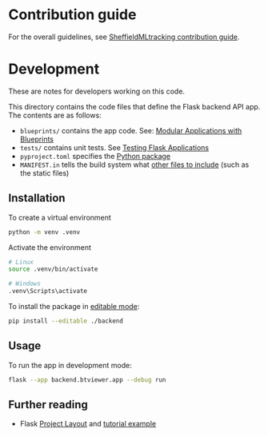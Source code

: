 # Contribution guide

For the overall guidelines, see [SheffieldMLtracking contribution guide](https://github.com/SheffieldMLtracking/.github/blob/main/CONTRIBUTING.md).

# Development

These are notes for developers working on this code.

This directory contains the code files that define the Flask backend API app. The contents are as follows:

- `blueprints/` contains the app code. See: [Modular Applications with Blueprints](https://flask.palletsprojects.com/en/2.3.x/blueprints/)
- `tests/`  contains unit tests. See [Testing Flask Applications](https://flask.palletsprojects.com/en/3.0.x/testing/)
- `pyproject.toml` specifies the [Python package](https://packaging.python.org/)
- `MANIFEST.in` tells the build system what [other files to include](https://setuptools.pypa.io/en/latest/userguide/miscellaneous.html#controlling-files-in-the-distribution) (such as the static files)

## Installation

To create a virtual environment

```bash
python -m venv .venv
```

Activate the environment

```bash
# Linux
source .venv/bin/activate

# Windows
.venv\Scripts\activate
```

To install the package in [editable mode](https://pip.pypa.io/en/stable/topics/local-project-installs/#editable-installs):

```bash
pip install --editable ./backend
```

## Usage

To run the app in development mode:

```bash
flask --app backend.btviewer.app --debug run
```

## Further reading

- Flask [Project Layout](https://flask.palletsprojects.com/en/2.3.x/tutorial/layout/) and [tutorial example](https://github.com/pallets/flask/tree/3.0.2/examples/tutorial)